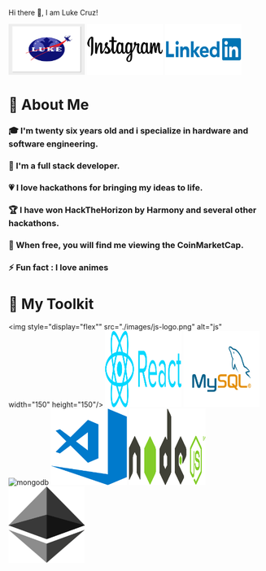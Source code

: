 Hi there 👋, I am Luke Cruz!


<a href="https://linkfly.to/lukecr"><img src="./images/luke-logo.jpeg" alt="More" width="150" height="100"></a>
<a href=""><img src="./images/Instagram-Logo.png" alt="Instagram" width="150" height="100"></a>
<a href=""><img src="./images/Linkedin-Logo.png" alt="Linkedin" width="150" height="100"></a>



<h1 style="color="red"">👦 About Me</h1>


<h3>🎓 I'm twenty six years old and i specialize in hardware and software engineering.</h3>
<h3>🔨 I'm a full stack developer.</h3>
<h3>💗 I love hackathons for bringing my ideas to life.</h3>
<h3>🏆 I have won HackTheHorizon by Harmony and several other hackathons.</h3>
<h3>🚀 When free, you will find me  viewing the CoinMarketCap.</h3>
<h3>⚡ Fun fact : I love animes</h3>

<h1>🧰 My Toolkit</h1>

<img style="display="flex"" src="./images/js-logo.png" alt="js" width="150" height="150"/>
<img src="./images/react-logo.png" alt="react" width="150" height="150"/>
<img src="/images/MySQL-logo.png" alt="SQL" width="150" height="150"/><br/>
<img src="./images/mongo-logo.png" alt="mongodb" width="150" height="150"/>
<img src="./images/vscode-logo.png" alt="vscode" width="150" height="150"/>
<img src="/images/node-logo.png" alt="nodejs" width="150" height="150"/>
<img src="./images/ethereum-logo.png" alt="ethereum" width="150" height="150"/>


